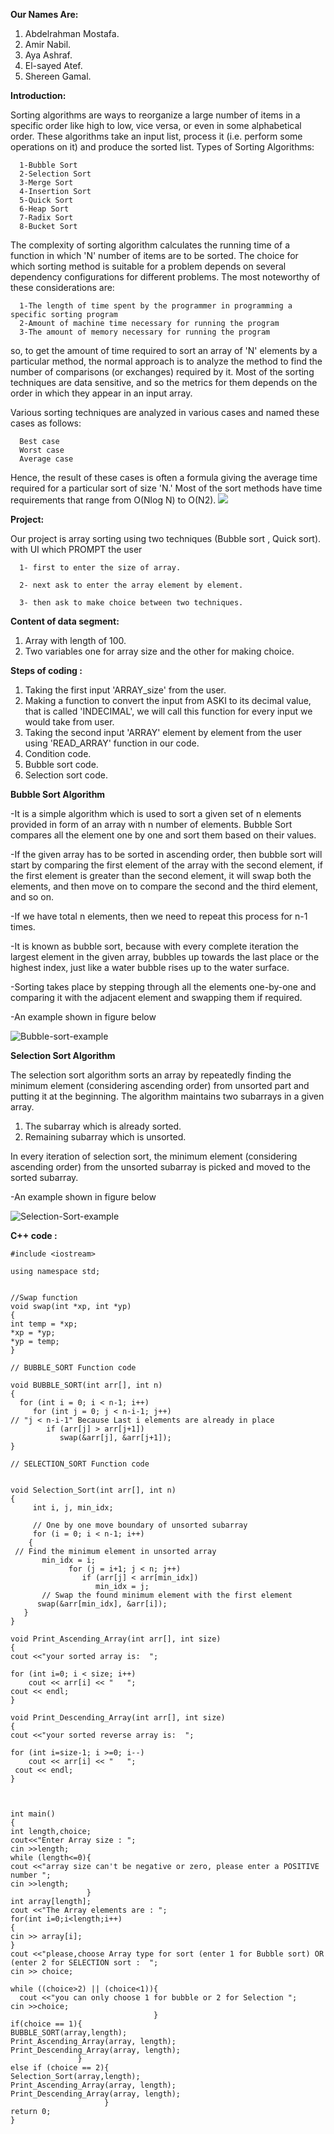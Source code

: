 **Our Names Are:**

  1. Abdelrahman Mostafa.
  2. Amir Nabil.
  3. Aya Ashraf.
  4. El-sayed Atef.
  5. Shereen Gamal.

**Introduction:**

  Sorting algorithms are ways to reorganize a large number of items in a specific order like high to low, vice versa, or even in some alphabetical order.
  These algorithms take an input list, process it (i.e. perform some operations on it) and produce the sorted list.
  Types of Sorting Algorithms:
      
      1-Bubble Sort
      2-Selection Sort
      3-Merge Sort
      4-Insertion Sort
      5-Quick Sort
      6-Heap Sort
      7-Radix Sort
      8-Bucket Sort
  The complexity of sorting algorithm calculates the running time of a function in which 'N' number of items are to be sorted. The choice for which sorting method is suitable
  for a problem depends on several dependency configurations for different problems. The most noteworthy of these considerations are:
  
      1-The length of time spent by the programmer in programming a specific sorting program
      2-Amount of machine time necessary for running the program
      3-The amount of memory necessary for running the program
      
   so, to get the amount of time required to sort an array of 'N' elements by a particular method, the normal approach is to analyze the method to find the number of comparisons
   (or exchanges) required by it. Most of the sorting techniques are data sensitive, and so the metrics for them depends on the order in which they appear in an input array.
      
   Various sorting techniques are analyzed in various cases and named these cases as follows:

      Best case
      Worst case
      Average case
  Hence, the result of these cases is often a formula giving the average time required for a particular sort of size 'N.' Most of the sort methods have time requirements that
  range from O(Nlog N) to O(N2).
 ![](https://i.stack.imgur.com/GylD4.jpg)
 
**Project:**

  Our project is array sorting using two techniques (Bubble sort , Quick sort).
    with UI which PROMPT the user  
    
      1- first to enter the size of array.
      
      2- next ask to enter the array element by element.
      
      3- then ask to make choice between two techniques.
      
    
**Content of data segment:**
  1. Array with length of 100.
  2. Two variables one for array size and the other for making choice.
    
**Steps of  coding :**
  1. Taking the first input 'ARRAY_size' from the user.
  2. Making a function to convert the input from ASKI to its decimal value, that is called 'INDECIMAL', we will call this function for every input we would take from user.
  3. Taking the second input 'ARRAY' element by element from the user using 'READ_ARRAY' function in our code.
  4. Condition code.
  6. Bubble sort code.
  7. Selection sort code.
  
**Bubble Sort Algorithm**


  -It is a simple algorithm which is used to sort a given set of n elements provided in form of an array with n number of elements. Bubble Sort compares all the element one by   one and sort them based on their values.
  
  -If the given array has to be sorted in ascending order, then bubble sort will start by comparing the first element of the array with the second element, if the first element
   is greater than the second element, it will swap both the elements, and then move on to compare the second and the third element, and so on.
   
   -If we have total n elements, then we need to repeat this process for n-1 times.
   
   -It is known as bubble sort, because with every complete iteration the largest element in the given array, bubbles up towards the last place or the highest index, just like a water bubble rises up to the water surface.
   
  -Sorting takes place by stepping through all the elements one-by-one and comparing it with the adjacent element and swapping them if required.
  
  -An example shown in figure below
  
  ![Bubble-sort-example](Images/Bubble-sort-example.gif)

**Selection Sort Algorithm**

The selection sort algorithm sorts an array by repeatedly finding the minimum element (considering ascending order) from unsorted part and putting it at the beginning. The algorithm maintains two subarrays in a given array.

1) The subarray which is already sorted.
2) Remaining subarray which is unsorted.

In every iteration of selection sort, the minimum element (considering ascending order) from the unsorted subarray is picked and moved to the sorted subarray.
 
  -An example shown in figure below
 
![Selection-Sort-example](Images/selection_sort.gif)


  
**C++ code :**

     
    #include <iostream>

    using namespace std;


    //Swap function
    void swap(int *xp, int *yp) 
    { 
    int temp = *xp; 
    *xp = *yp; 
    *yp = temp; 
    }

    // BUBBLE_SORT Function code 
   
    void BUBBLE_SORT(int arr[], int n)  
    {  
      for (int i = 0; i < n-1; i++)      
         for (int j = 0; j < n-i-1; j++)                                 // "j < n-i-1" Because Last i elements are already in place  
            if (arr[j] > arr[j+1])  
               swap(&arr[j], &arr[j+1]);  
    }  
 
    // SELECTION_SORT Function code 


    void Selection_Sort(int arr[], int n)  
    {  
         int i, j, min_idx;  
  
         // One by one move boundary of unsorted subarray  
         for (i = 0; i < n-1; i++)  
        {  
     // Find the minimum element in unsorted array  
           min_idx = i;  
                 for (j = i+1; j < n; j++)  
                    if (arr[j] < arr[min_idx])  
                       min_idx = j;  
           // Swap the found minimum element with the first element  
          swap(&arr[min_idx], &arr[i]);  
       }  
    }   

    void Print_Ascending_Array(int arr[], int size)  
    {  
    cout <<"your sorted array is:  ";

    for (int i=0; i < size; i++)  
        cout << arr[i] << "   ";  
    cout << endl;  
    }  

    void Print_Descending_Array(int arr[], int size)  
    {  
    cout <<"your sorted reverse array is:  ";

    for (int i=size-1; i >=0; i--)  
        cout << arr[i] << "   ";  
     cout << endl;  
    }  



    int main() 
    {
    int length,choice;
    cout<<"Enter Array size : ";
    cin >>length;
    while (length<=0){
    cout <<"array size can't be negative or zero, please enter a POSITIVE number ";
    cin >>length;
                     }
    int array[length];
    cout <<"The Array elements are : ";
    for(int i=0;i<length;i++)
    {
    cin >> array[i];
    }
    cout <<"please,choose Array type for sort (enter 1 for Bubble sort) OR (enter 2 for SELECTION sort :  ";
    cin >> choice;

    while ((choice>2) || (choice<1)){
      cout <<"you can only choose 1 for bubble or 2 for Selection ";
    cin >>choice;
                                    }
    if(choice == 1){
    BUBBLE_SORT(array,length);
    Print_Ascending_Array(array, length);
    Print_Descending_Array(array, length);
                   }
    else if (choice == 2){ 
    Selection_Sort(array,length);
    Print_Ascending_Array(array, length);
    Print_Descending_Array(array, length);
                         }
    return 0;
    }

